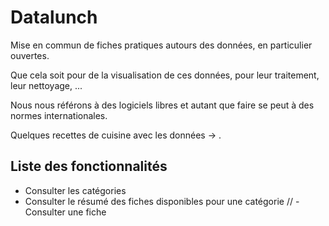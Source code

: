 # Datalunch

Mise en commun de fiches pratiques autours des données, en particulier ouvertes.

Que cela soit pour de la visualisation de ces données, pour leur traitement, leur nettoyage, ...

Nous nous référons à des logiciels libres et autant que faire se peut à des normes internationales.

Quelques recettes de cuisine avec les données -> .

## Liste des fonctionnalités

- Consulter les catégories
- Consulter le résumé des fiches disponibles pour une catégorie
// - Consulter une fiche

